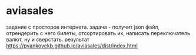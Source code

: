 # aviasales
задание с просторов интернета. задача - получит json файл, отрендерить с него билеты, отсортировать их, написать переключатель валют, ну и сверстать.
результат https://pyankovekb.github.io/aviasales/dist/index.html
